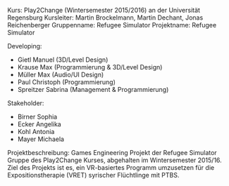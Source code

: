 Kurs: Play2Change (Wintersemester 2015/2016) an der Universität Regensburg
Kursleiter: Martin Brockelmann, Martin Dechant, Jonas Reichenberger 
Gruppenname: Refugee Simulator
Projektname: Refugee Simulator

Developing: 
- Gietl Manuel (3D/Level Design)
- Krause Max (Programmierung & 3D/Level Design)
- Müller Max (Audio/UI Design)
- Paul Christoph (Programmierung)
- Spreitzer Sabrina (Management & Programmierung)

Stakeholder:
- Birner Sophia
- Ecker Angelika
- Kohl Antonia
- Mayer Michaela

Projektbeschreibung:
Games Engineering Projekt der Refugee Simulator Gruppe des Play2Change Kurses, abgehalten im Wintersemester 2015/16.
Ziel des Projekts ist es, ein VR-basiertes Programm umzusetzen für die Expositionstherapie (VRET) syrischer Flüchtlinge mit PTBS.
